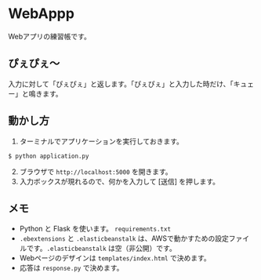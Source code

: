 # WebAppp
Webアプリの練習帳です。

## ぴぇぴぇ〜
入力に対して「ぴぇぴぇ」と返します。「ぴぇぴぇ」と入力した時だけ、「キュェー」と鳴きます。

## 動かし方
1. ターミナルでアプリケーションを実行しておきます。
```
$ python application.py
```
2. ブラウザで `http://localhost:5000` を開きます。
3. 入力ボックスが現れるので、何かを入力して [送信] を押します。

## メモ
- Python と Flask を使います。 `requirements.txt`
- `.ebextensions` と `.elasticbeanstalk` は、AWSで動かすための設定ファイルです。`.elasticbeanstalk` は空（非公開）です。
- Webページのデザインは `templates/index.html` で決めます。
- 応答は `response.py` で決めます。
